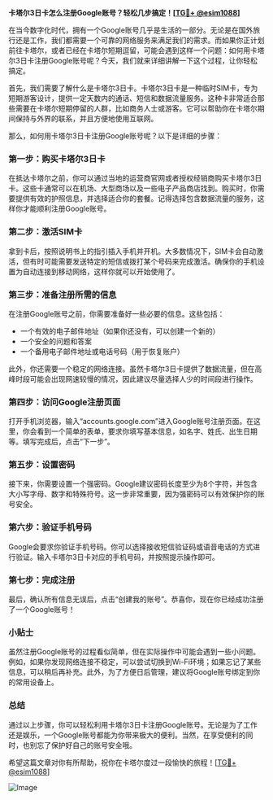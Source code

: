 **卡塔尔3日卡怎么注册Google账号？轻松几步搞定！[[TG💪+ @esim1088](https://t.me/s/esim1088)]**

在当今数字化时代，拥有一个Google账号几乎是生活的一部分。无论是在国外旅行还是工作，我们都需要一个可靠的网络服务来满足我们的需求。而如果你正计划前往卡塔尔，或者已经在卡塔尔短期逗留，可能会遇到这样一个问题：如何用卡塔尔3日卡注册Google账号呢？今天，我们就来详细讲解一下这个过程，让你轻松搞定。

首先，我们需要了解什么是卡塔尔3日卡。卡塔尔3日卡是一种临时SIM卡，专为短期游客设计，提供一定天数内的通话、短信和数据流量服务。这种卡非常适合那些需要在卡塔尔短期停留的人群，比如商务人士或游客。它可以帮助你在卡塔尔期间保持与外界的联系，并且方便地使用互联网。

那么，如何用卡塔尔3日卡注册Google账号呢？以下是详细的步骤：

### 第一步：购买卡塔尔3日卡

在抵达卡塔尔之前，你可以通过当地的运营商官网或者授权经销商购买卡塔尔3日卡。这些卡通常可以在机场、大型商场以及一些电子产品商店找到。购买时，你需要提供有效的护照信息，并选择适合你的套餐。记得选择包含数据流量的服务，这样你才能顺利注册Google账号。

### 第二步：激活SIM卡

拿到卡后，按照说明书上的指引插入手机并开机。大多数情况下，SIM卡会自动激活，但有时可能需要发送特定的短信或拨打某个号码来完成激活。确保你的手机设置为自动连接到移动网络，这样你就可以开始使用了。

### 第三步：准备注册所需的信息

在注册Google账号之前，你需要准备好一些必要的信息。这些包括：

- 一个有效的电子邮件地址（如果你还没有，可以创建一个新的）
- 一个安全的问题和答案
- 一个备用电子邮件地址或电话号码（用于恢复账户）

此外，你还需要一个稳定的网络连接。虽然卡塔尔3日卡提供了数据流量，但在高峰时段可能会出现网速较慢的情况，因此建议尽量选择人少的时间段进行操作。

### 第四步：访问Google注册页面

打开手机浏览器，输入“accounts.google.com”进入Google账号注册页面。在这里，你会看到一个简单的表单，要求你填写基本信息，如名字、姓氏、出生日期等。填写完成后，点击“下一步”。

### 第五步：设置密码

接下来，你需要设置一个强密码。Google建议密码长度至少为8个字符，并包含大小写字母、数字和特殊符号。这一步非常重要，因为强密码可以有效保护你的账号安全。

### 第六步：验证手机号码

Google会要求你验证手机号码。你可以选择接收短信验证码或语音电话的方式进行验证。输入卡塔尔3日卡对应的手机号码，并按照提示操作即可。

### 第七步：完成注册

最后，确认所有信息无误后，点击“创建我的账号”。恭喜你，现在你已经成功注册了一个Google账号！

### 小贴士

虽然注册Google账号的过程看似简单，但在实际操作中可能会遇到一些小问题。例如，如果你发现网络连接不稳定，可以尝试切换到Wi-Fi环境；如果忘记了某些信息，可以稍后再补充。此外，为了方便日后管理，建议将Google账号绑定到你的常用设备上。

### 总结

通过以上步骤，你可以轻松利用卡塔尔3日卡注册Google账号。无论是为了工作还是娱乐，一个Google账号都能为你带来极大的便利。当然，在享受便利的同时，也别忘了保护好自己的账号安全哦。

希望这篇文章对你有所帮助，祝你在卡塔尔度过一段愉快的旅程！[[TG💪+ @esim1088](https://t.me/s/esim1088)] 

![Image](https://i.postimg.cc/4NQfJmqS/Snipaste-2025-05-13-00-14-12.png)